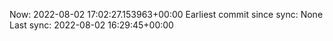 Now: 2022-08-02 17:02:27.153963+00:00 Earliest commit since sync: None Last sync: 2022-08-02 16:29:45+00:00
